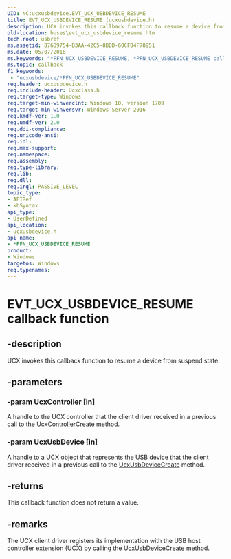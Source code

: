 ```yaml
---
UID: NC:ucxusbdevice.EVT_UCX_USBDEVICE_RESUME
title: EVT_UCX_USBDEVICE_RESUME (ucxusbdevice.h)
description: UCX invokes this callback function to resume a device from suspend state.
old-location: buses\evt_ucx_usbdevice_resume.htm
tech.root: usbref
ms.assetid: 876D9754-B3AA-42C5-8BDD-60CFD4F78951
ms.date: 05/07/2018
ms.keywords: "*PFN_UCX_USBDEVICE_RESUME, *PFN_UCX_USBDEVICE_RESUME callback function [Buses], EVT_UCX_USBDEVICE_RESUME, EVT_UCX_USBDEVICE_RESUME callback, EvtUcxDeviceResume, EvtUcxDeviceResume callback function [Buses], buses.evt_ucx_usbdevice_resume, ucxusbdevice/EvtUcxDeviceResume"
ms.topic: callback
f1_keywords:
 - "ucxusbdevice/*PFN_UCX_USBDEVICE_RESUME"
req.header: ucxusbdevice.h
req.include-header: Ucxclass.h
req.target-type: Windows
req.target-min-winverclnt: Windows 10, version 1709
req.target-min-winversvr: Windows Server 2016
req.kmdf-ver: 1.0
req.umdf-ver: 2.0
req.ddi-compliance: 
req.unicode-ansi: 
req.idl: 
req.max-support: 
req.namespace: 
req.assembly: 
req.type-library: 
req.lib: 
req.dll: 
req.irql: PASSIVE_LEVEL
topic_type:
- APIRef
- kbSyntax
api_type:
- UserDefined
api_location:
- ucxusbdevice.h
api_name:
- *PFN_UCX_USBDEVICE_RESUME
product:
- Windows
targetos: Windows
req.typenames: 
---
```


# EVT_UCX_USBDEVICE_RESUME callback function


## -description


UCX invokes this callback function to resume a device from suspend state.


## -parameters




### -param UcxController [in]

 A handle to the UCX controller that the client driver received in a previous call to  the <a href="https://docs.microsoft.com/previous-versions/windows/hardware/drivers/mt188033(v=vs.85)">UcxControllerCreate</a> method.


### -param UcxUsbDevice [in]

A handle to a UCX object that represents the USB device that the client driver received in a previous call to the <a href="https://docs.microsoft.com/windows-hardware/drivers/ddi/ucxusbdevice/nf-ucxusbdevice-ucxusbdevicecreate">UcxUsbDeviceCreate</a> method.


## -returns



This callback function does not return a value.




## -remarks



The UCX client driver registers its implementation with the USB host controller extension (UCX) by calling the <a href="https://docs.microsoft.com/windows-hardware/drivers/ddi/ucxusbdevice/nf-ucxusbdevice-ucxusbdevicecreate">UcxUsbDeviceCreate</a> method.



